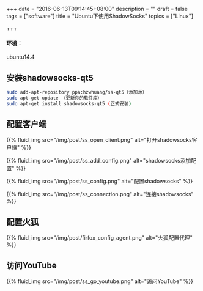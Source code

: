 +++
date = "2016-06-13T09:14:45+08:00"
description = ""
draft = false
tags = ["software"]
title = "Ubuntu下使用ShadowSocks"
topics = ["Linux"]

+++

#### 环境：
ubuntu14.4

## 安装shadowsocks-qt5
```sh
sudo add-apt-repository ppa:hzwhuang/ss-qt5（添加源）
sudo apt-get update （更新你的软件库）
sudo apt-get install shadowsocks-qt5 (正式安装)
```

## 配置客户端
{{% fluid_img src="/img/post/ss_open_client.png" alt="打开shadowsocks客户端" %}}

{{% fluid_img src="/img/post/ss_add_config.png" alt="shadowsocks添加配置" %}}

{{% fluid_img src="/img/post/ss_config.png" alt="配置shadowsocks" %}}

{{% fluid_img src="/img/post/ss_connection.png" alt="连接shadowsocks" %}}

## 配置火狐
{{% fluid_img src="/img/post/firfox_config_agent.png" alt="火狐配置代理" %}}

## 访问YouTube
{{% fluid_img src="/img/post/ss_go_youtube.png" alt="访问YouTube" %}}
